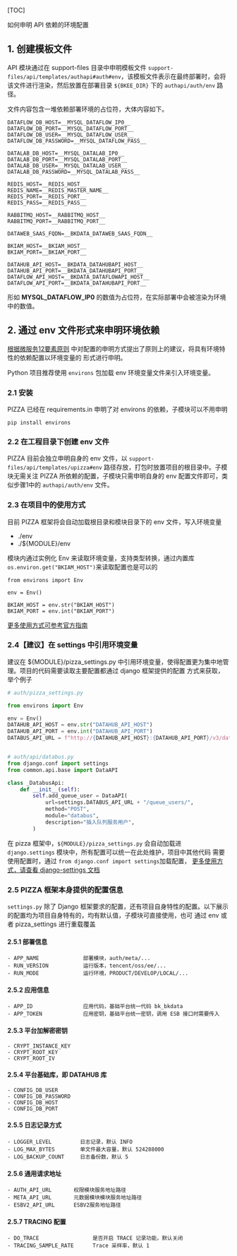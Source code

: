 <!---
 Tencent is pleased to support the open source community by making BK-BASE 蓝鲸基础平台 available.
 Copyright (C) 2021 THL A29 Limited, a Tencent company.  All rights reserved.
 BK-BASE 蓝鲸基础平台 is licensed under the MIT License.
 License for BK-BASE 蓝鲸基础平台:
 --------------------------------------------------------------------
 Permission is hereby granted, free of charge, to any person obtaining a copy of this software and associated
 documentation files (the "Software"), to deal in the Software without restriction, including without limitation
 the rights to use, copy, modify, merge, publish, distribute, sublicense, and/or sell copies of the Software,
 and to permit persons to whom the Software is furnished to do so, subject to the following conditions:
 The above copyright notice and this permission notice shall be included in all copies or substantial
 portions of the Software.
 THE SOFTWARE IS PROVIDED "AS IS", WITHOUT WARRANTY OF ANY KIND, EXPRESS OR IMPLIED, INCLUDING BUT NOT
 LIMITED TO THE WARRANTIES OF MERCHANTABILITY, FITNESS FOR A PARTICULAR PURPOSE AND NONINFRINGEMENT. IN
 NO EVENT SHALL THE AUTHORS OR COPYRIGHT HOLDERS BE LIABLE FOR ANY CLAIM, DAMAGES OR OTHER LIABILITY,
 WHETHER IN AN ACTION OF CONTRACT, TORT OR OTHERWISE, ARISING FROM, OUT OF OR IN CONNECTION WITH THE
 SOFTWARE OR THE USE OR OTHER DEALINGS IN THE SOFTWARE.
-->
[TOC]

如何申明 API 依赖的环境配置

## 1. 创建模板文件
API 模块通过在 support-files 目录中申明模板文件 `support-files/api/templates/authapi#auth#env`，该模板文件表示在最终部署时，会将
该文件进行渲染，然后放置在部署目录 `${BKEE_DIR}` 下的 `authapi/auth/env` 路径。

文件内容包含一堆依赖部署环境的占位符，大体内容如下。

```
DATAFLOW_DB_HOST=__MYSQL_DATAFLOW_IP0__
DATAFLOW_DB_PORT=__MYSQL_DATAFLOW_PORT__
DATAFLOW_DB_USER=__MYSQL_DATAFLOW_USER__
DATAFLOW_DB_PASSWORD=__MYSQL_DATAFLOW_PASS__

DATALAB_DB_HOST=__MYSQL_DATALAB_IP0__
DATALAB_DB_PORT=__MYSQL_DATALAB_PORT__
DATALAB_DB_USER=__MYSQL_DATALAB_USER__
DATALAB_DB_PASSWORD=__MYSQL_DATALAB_PASS__

REDIS_HOST=__REDIS_HOST__
REDIS_NAME=__REDIS_MASTER_NAME__
REDIS_PORT=__REDIS_PORT__
REDIS_PASS=__REDIS_PASS__

RABBITMQ_HOST=__RABBITMQ_HOST__
RABBITMQ_PORT=__RABBITMQ_PORT__

DATAWEB_SAAS_FQDN=__BKDATA_DATAWEB_SAAS_FQDN__

BKIAM_HOST=__BKIAM_HOST__
BKIAM_PORT=__BKIAM_PORT__

DATAHUB_API_HOST=__BKDATA_DATAHUBAPI_HOST__
DATAHUB_API_PORT=__BKDATA_DATAHUBAPI_PORT__
DATAFLOW_API_HOST=__BKDATA_DATAFLOWAPI_HOST__
DATAFLOW_API_PORT=__BKDATA_DATAHUBAPI_PORT__
``` 

形如 __MYSQL_DATAFLOW_IP0__ 的数值为占位符，在实际部署中会被渲染为环境中的数值。

## 2. 通过 env 文件形式来申明环境依赖

[根据微服务12要素原则](https://12factor.net/zh_cn/config) 中对配置的申明方式提出了原则上的建议，将具有环境特性的依赖配置以环境变量的
形式进行申明。

Python 项目推荐使用 `environs` 包加载 env 环境变量文件来引入环境变量。

### 2.1 安装

PIZZA 已经在 requirements.in 申明了对 environs 的依赖，子模块可以不用申明
```
pip install environs
```

### 2.2 在工程目录下创建 env 文件

PIZZA 目前会独立申明自身的 env 文件，以 `support-files/api/templates/upizza#env` 路径存放，打包时放置项目的根目录中。子模块无需关注
PIZZA 所依赖的配置，子模块只需申明自身的 env 配置文件即可，类似步骤1中的 `authapi/auth/env` 文件。

### 2.3 在项目中的使用方式

目前 PIZZA 框架将会自动加载根目录和模块目录下的 env 文件，写入环境变量
 
 - ./env
 - ./${MODULE}/env
 

模块内通过实例化 Env 来读取环境变量，支持类型转换，通过内置库`os.environ.get("BKIAM_HOST")`来读取配置也是可以的
```
from environs import Env

env = Env()

BKIAM_HOST = env.str("BKIAM_HOST")
BKIAM_PORT = env.int("BKIAM_PORT")
```

[更多使用方式可参考官方指南](https://pypi.org/project/environs/)

### 2.4【建议】在 settings 中引用环境变量

建议在 ${MODULE}/pizza_settings.py 中引用环境变量，使得配置更为集中地管理。项目的代码需要读取主要配置都通过 django 框架提供的配置
方式来获取，举个例子

```python
# auth/pizza_settings.py

from environs import Env

env = Env()
DATAHUB_API_HOST = env.str("DATAHUB_API_HOST")
DATAHUB_API_PORT = env.int("DATAHUB_API_PORT")
DATABUS_API_URL = f"http://{DATAHUB_API_HOST}:{DATAHUB_API_PORT}/v3/databus/"


# auth/api/databus.py
from django.conf import settings
from common.api.base import DataAPI

class _DatabusApi:
    def __init__(self):
        self.add_queue_user = DataAPI(
            url=settings.DATABUS_API_URL + "/queue_users/",
            method="POST",
            module="databus",
            description="插入队列服务用户",
        )
```

在 pizza 框架中，`${MODULE}/pizza_settings.py` 会自动加载进 `django.settings` 模块中，所有配置可以统一在此处维护，项目中其他代码
需要使用配置时，通过 `from django.conf import settings`加载配置，
[更多使用方式，请查看 django-settings 文档](https://docs.djangoproject.com/en/2.2/topics/settings/)

### 2.5 PIZZA 框架本身提供的配置信息

`settings.py` 除了 Django 框架要求的配置，还有项目自身特性的配置。以下展示的配置均为项目自身特有的，均有默认值，子模块可直接使用，也可
通过 env 或者 pizza_settings 进行重载覆盖

#### 2.5.1 部署信息
```
- APP_NAME              部署模块，auth/meta/...
- RUN_VERSION           运行版本，tencent/oss/ee/...
- RUN_MODE              运行环境，PRODUCT/DEVELOP/LOCAL/...
```

#### 2.5.2 应用信息
```
- APP_ID                应用代码，基础平台统一代码 bk_bkdata
- APP_TOKEN             应用密钥，基础平台统一密钥，调用 ESB 接口时需要传入
```

#### 2.5.3 平台加解密密钥
```
- CRYPT_INSTANCE_KEY
- CRYPT_ROOT_KEY
- CRYPT_ROOT_IV
```

#### 2.5.4 平台基础库，即 DATAHUB 库
```
- CONFIG_DB_USER
- CONFIG_DB_PASSWORD
- CONFIG_DB_HOST
- CONFIG_DB_PORT
```

#### 2.5.5 日志记录方式

```
- LOGGER_LEVEL         日志记录，默认 INFO
- LOG_MAX_BYTES        单文件最大容量，默认 524288000
- LOG_BACKUP_COUNT     日志备份数，默认 5
```

#### 2.5.6 通用请求地址

```
- AUTH_API_URL       权限模块服务地址路径
- META_API_URL       元数据模块模块服务地址路径
- ESBV2_API_URL      ESBV2服务地址路径
```

#### 2.5.7 TRACING 配置
```
- DO_TRACE                 是否开启 TRACE 记录功能，默认关闭
- TRACING_SAMPLE_RATE      Trace 采样率，默认 1
```